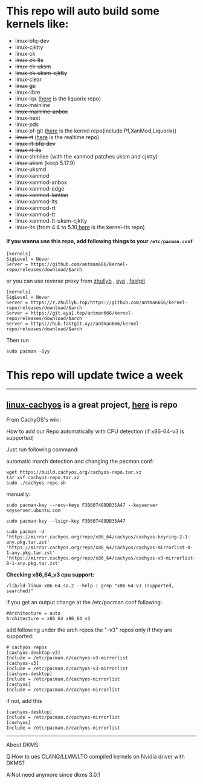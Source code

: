 # This repo will auto build some kernels like:

- linux-bfq-dev
- linux-cjktty
- linux-ck
- ~~linux-ck-lts~~
- ~~linux-ck-uksm~~
- ~~linux-ck-uksm-cjktty~~
- linux-clear
- ~~linux-gc~~
- linux-libre
- linux-lqx ([here](https://wiki.archlinux.org/title/Unofficial_user_repositories#liquorix) is the liquorix repo)
- linux-mainline
- ~~linux-mainline-anbox~~
- linux-next
- linux-pds
- linux-pf-git ([here](https://wiki.archlinux.org/title/Unofficial_user_repositories#kernel) is the kernel repo(include Pf,XanMod,Liquorix))
- ~~linux-rt~~ ([here](https://wiki.archlinux.org/title/Unofficial_user_repositories#realtime) is the realtime repo)
- ~~linux-rt-bfq-dev~~
- ~~linux-rt-lts~~
- linux-shmilee (with the xanmod patches uksm and cjktty)
- ~~linux-uksm~~ (keep 5.17.9)
- linux-uksmd
- linux-xanmod
- linux-xanmod-anbox
- linux-xanmod-edge
- ~~linux-xanmod-lantian~~
- linux-xanmod-lts
- linux-xanmod-rt
- linux-xanmod-tt
- linux-xanmod-tt-uksm-cjktty
- linux-lts (from 4.4 to 5.10,[here](https://wiki.archlinux.org/title/Unofficial_user_repositories#kernel-lts) is the kernel-lts repo)

#### If you wanna use this repo, add following things to your `/etc/pacman.conf`

```
[kernels]
SigLevel = Never
Server = https://github.com/antman666/kernel-repo/releases/download/$arch
```

or you can use reverse proxy from [zhullyb](https://zhullyb.top) , [aya](https://github.com/Brx86) , [fastgit](https://fastgit.org)

```
[kernels]
SigLevel = Never
Server = https://r.zhullyb.top/https://github.com/antman666/kernel-repo/releases/download/$arch
Server = https://git.aya1.top/antman666/kernel-repo/releases/download/$arch
Server = https://hub.fastgit.xyz/antman666/kernel-repo/releases/download/$arch
```

Then run

```
sudo pacman -Syy
```

# This repo will update twice a week

---

## [linux-cachyos](https://wiki.cachyos.org/) is a great project, [here](https://mirror.cachyos.org/repo/x86_64/cachyos/) is repo

From CachyOS's wiki:

How to add our Repo automatically with CPU detection (if x86-64-v3 is supported)

Just run following command:

automatic march detection and changing the pacman.conf:

```
wget https://build.cachyos.org/cachyos-repo.tar.xz
tar xvf cachyos-repo.tar.xz
sudo ./cachyos-repo.sh
```

manually:

```
sudo pacman-key --recv-keys F3B607488DB35A47 --keyserver keyserver.ubuntu.com

sudo pacman-key --lsign-key F3B607488DB35A47

sudo pacman -U 'https://mirror.cachyos.org/repo/x86_64/cachyos/cachyos-keyring-2-1-any.pkg.tar.zst' 'https://mirror.cachyos.org/repo/x86_64/cachyos/cachyos-mirrorlist-8-1-any.pkg.tar.zst' 'https://mirror.cachyos.org/repo/x86_64/cachyos/cachyos-v3-mirrorlist-8-1-any.pkg.tar.zst'
```

**Checking x86_64_v3 cpu support:**

```
/lib/ld-linux-x86-64.so.2 --help | grep "x86-64-v3 (supported, searched)"
```

if you get an output change at the /etc/pacman.conf following:

```
#Architecture = auto
Architecture = x86_64 x86_64_v3
```

add following under the arch repos the "-v3" repos only if they are supported:

```
# cachyos repos
[cachyos-desktop-v3]
Include = /etc/pacman.d/cachyos-v3-mirrorlist
[cachyos-v3]
Include = /etc/pacman.d/cachyos-v3-mirrorlist
[cachyos-desktop]
Include = /etc/pacman.d/cachyos-mirrorlist
[cachyos]
Include = /etc/pacman.d/cachyos-mirrorlist
```

if not, add this

```
[cachyos-desktop]
Include = /etc/pacman.d/cachyos-mirrorlist
[cachyos]
Include = /etc/pacman.d/cachyos-mirrorlist
```
---

About DKMS:

Q:How to ues CLANG/LLVM/LTO compiled kernels on Nvidia driver with DKMS?

A:Not need anymore since dkms 3.0.1
